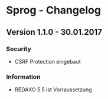 
Sprog - Changelog
================================================================================

## Version 1.1.0 - 30.01.2017

### Security
- CSRF Protection eingebaut

### Information
- REDAXO 5.5 ist Vorraussetzung
